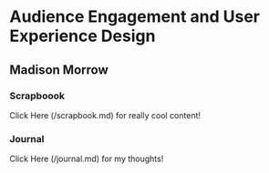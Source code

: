 # Audience Engagement and User Experience Design
## Madison Morrow

### Scrapboook 
Click Here (/scrapbook.md) for really cool content!

### Journal
Click Here (/journal.md) for my thoughts!

